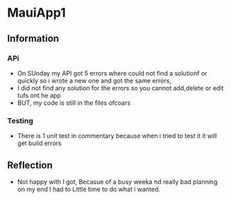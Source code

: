 # MauiApp1

## Information

### APi
- On SUnday my API got 5 errors where  could not find a solutionf or quickly so i wrote a new one and got the same errors,
- I did not find any solution for the errors so you cannot add,delete or edit tufs ont he app
- BUT, my code is still in the files ofcoars

### Testing
- There is 1 unit test in commentary because when i tried to test it it will get build errors


## Reflection
- Not happy with I got, Becasue of a busy weeka nd really bad planning on my end I had to Little time to do what i wanted.



